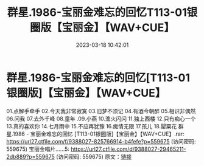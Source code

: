 ﻿---
title: 群星.1986-宝丽金难忘的回忆T113-01银圈版【宝丽金】【WAV+CUE】
date: 2023-03-18 10:42:01
categories: WAV车载音乐、镜像
tags: 华语中文
---
# 群星.1986-宝丽金难忘的回忆[T113-01银圈版]【宝丽金】【WAV+CUE】

01.点解手牵手
02.今天我非常寂寞
03.旧梦不须记
04.有酒今朝醉
05.相识非偶然
06.问我
07.去外千峰
08.童年
.09.小燕
10.渔火闪闪
11.独上西楼
12.只有痴心一个
13.真的喜欢你
14.七月雨中
15.不应再犹豫
16.痴情无限
17.孩儿
18.罌粟花
群星.1986 - 宝丽金难忘的回忆 [T113-01银圈版]【宝丽金】【WAV+CUE】.rar: https://url27.ctfile.com/f/9388027-825766914-b4fefe?p=559675
(访问密码: 559675)
宝丽金唱片......5: https://url27.ctfile.com/d/9388027-29465211-2db889?p=559675
(访问密码: 559675)
原文：[链接](https://blog.sina.com.cn/s/blog_1647c7e760103110y.html)